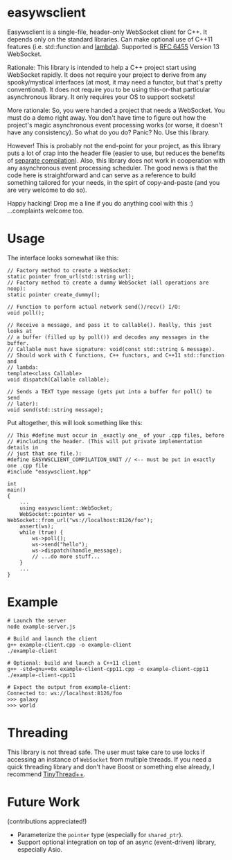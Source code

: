 easywsclient
============

Easywsclient is a single-file, header-only WebSocket
client for C++. It depends only on the standard libraries.
Can make optional use of C++11 features (i.e. std::function and
[lambda](http://en.wikipedia.org/wiki/Anonymous_function#C.2B.2B)).
Supported is [RFC 6455](http://tools.ietf.org/html/rfc6455) Version
13 WebSocket.

Rationale: This library is intended to help a C++ project start using
WebSocket rapidly.  It does not require your project to derive from any
spooky/mystical interfaces (at most, it may need a functor, but that's
pretty conventional).  It does not require you to be using this-or-that
particular asynchronous library.  It only requires your OS to support
sockets!

More rationale: So, you were handed a project that needs a WebSocket.
You must do a demo right away. You don't have time to figure out how the
project's magic asynchronous event processing works (or worse, it doesn't
have any consistency). So what do you do? Panic? No. Use this library.

However! This is probably not the end-point for your project,
as this library puts a lot of crap into the header file
(easier to use, but reduces the benefits of [separate
compilation](http://en.wikipedia.org/wiki/Single_Compilation_Unit)).
Also, this library does not work in cooperation with any asynchronous
event processing scheduler. The good news is that the code here is
straightforward and can serve as a reference to build something tailored
for your needs, in the spirt of copy-and-paste (and you are very welcome
to do so).

Happy hacking! Drop me a line if you do anything cool with this :)
...complaints welcome too.

Usage
=====

The interface looks somewhat like this:

    // Factory method to create a WebSocket:
    static pointer from_url(std::string url);
    // Factory method to create a dummy WebSocket (all operations are noop):
    static pointer create_dummy();

    // Function to perform actual network send()/recv() I/O:
    void poll();

    // Receive a message, and pass it to callable(). Really, this just looks at
    // a buffer (filled up by poll()) and decodes any messages in the buffer.
    // Callable must have signature: void(const std::string & message).
    // Should work with C functions, C++ functors, and C++11 std::function and
    // lambda:
    template<class Callable>
    void dispatch(Callable callable);

    // Sends a TEXT type message (gets put into a buffer for poll() to send
    // later):
    void send(std::string message);

Put altogether, this will look something like this:

    // This #define must occur in _exactly one_ of your .cpp files, before
    // #including the header. (This will put private implementation details in
    // just that one file.):
    #define EASYWSCLIENT_COMPILATION_UNIT // <-- must be put in exactly one .cpp file
    #include "easywsclient.hpp"

    int
    main()
    {
        ...
        using easywsclient::WebSocket;
        WebSocket::pointer ws = WebSocket::from_url("ws://localhost:8126/foo");
        assert(ws);
        while (true) {
            ws->poll();
            ws->send("hello");
            ws->dispatch(handle_message);
            // ...do more stuff...
        }
        ...
    }

Example
=======

    # Launch the server
    node example-server.js

    # Build and launch the client
    g++ example-client.cpp -o example-client
    ./example-client

    # Optional: build and launch a C++11 client
    g++ -std=gnu++0x example-client-cpp11.cpp -o example-client-cpp11
    ./example-client-cpp11

    # Expect the output from example-client:
    Connected to: ws://localhost:8126/foo
    >>> galaxy
    >>> world

Threading
=========

This library is not thread safe. The user must take care to use locks if
accessing an instance of `WebSocket` from multiple threads. If you need
a quick threading library and don't have Boost or something else already,
I recommend [TinyThread++](http://tinythreadpp.bitsnbites.eu/).

Future Work
===========

(contributions appreciated!)

* Parameterize the `pointer` type (especially for `shared_ptr`).
* Support optional integration on top of an async (event-driven) library,
  especially Asio.
